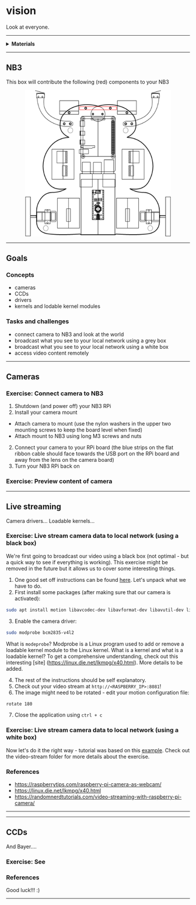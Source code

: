 # vision

Look at everyone.

----

<details><summary><b>Materials</b></summary><p>

Contents|Description| # |Data|Link|
:-------|:----------|:-:|:--:|:--:|
Camera (RPiv2)|Raspberry Pi 8 MP camera|1|[-D-](_data/datasheets/rpi_camera_v2.pdf)|[-L-](https://uk.farnell.com/raspberry-pi/rpi-8mp-camera-board/raspberry-pi-camera-board-v2/dp/2510728)
Mount|Custom laser cut camera mount|1|-|-
M2 screw (12)| 12 mm long M1 screw with phillips socket|4|-|-
M2 nut| M2 nut|4|-|-
M2 washer|nylon washer 2-3 mm inner diameter|4|-|-
M3 screw (20)| 20 mm long M3 screw with phillips socket|2|-|-
M3 nut| M3 nut|4|-|-

Required|Description| # |Box|
:-------|:----------|:-:|:-:|
Multimeter|(Sealy MM18) pocket digital multimeter|1|[white](/boxes/white/README.md)|

</p></details>

----

## NB3

This box will contribute the following (red) components to your NB3

<p align="center">
<img src="_images/NB3_vision.png" alt="NB3 stage" width="400" height="400">
<p>

----


## Goals

### Concepts
- cameras
- CCDs
- drivers
- kernels and lodable kernel modules

### Tasks and challenges
- connect camera to NB3 and look at the world
- broadcast what you see to your local network using a grey box
- broadcast what you see to your local network using a white box
- access video content remotely

----  

## Cameras

### Exercise: Connect camera to NB3

1. Shutdown (and power off) your NB3 RPi
1. Install your camera mount
 - Attach camera to mount (use the nylon washers in the upper two mounting screws to keep the board level when fixed)
 - Attach mount to NB3 using long M3 screws and nuts
2. Connect your camera to your RPi board (the blue strips on the flat ribbon cable should face towards the USB port on the RPi board and away from the lens on the camera board)
3. Turn your NB3 RPi back on


### Exercise: Preview content of camera

----  

## Live streaming


Camera drivers... Loadable kernels...

### Exercise: Live stream camera data to local network (using a black box)

We're first going to broadcast our video using a black box (not optimal - but a quick way to see if everything is working). This exercise might be removed in the future but it allows us to cover some interesting things. 

1. One good set off instructions can be found [here](https://raspberrytips.com/raspberry-pi-camera-as-webcam/). Let's unpack what we have to do.
2. First install some packages (after making sure that our camera is activated):

```bash
sudo apt install motion libavcodec-dev libavformat-dev libavutil-dev libjpeg-dev libjpeg62-turbo-dev libpq-dev libswresample-dev
```

3. Enable the camera driver:
```bash
sudo modprobe bcm2835-v4l2
```
What is `modeprobe`? Modprobe is a Linux program used to add or remove a loadable kernel module to the Linux kernel. What is a kernel and what is a loadable kernel? To get a comprehensive understanding, check out this interesting [site] (https://linux.die.net/lkmpg/x40.html). More details to be added. 

4. The rest of the instructions should be self explanatory. 
5. Check out your video stream at `http://<RASPBERRY_IP>:8081`!
6. The image might need to be rotated - edit your motion configuration file:
```bash
rotate 180
```
7. Close the application using `ctrl + c` 

### Exercise: Live stream camera data to local network (using a white box)

Now let's do it the right way - tutorial was based on this [example](https://randomnerdtutorials.com/video-streaming-with-raspberry-pi-camera/).
Check out the video-stream folder for more details about the exercise.


### References
- https://raspberrytips.com/raspberry-pi-camera-as-webcam/
- https://linux.die.net/lkmpg/x40.html
- https://randomnerdtutorials.com/video-streaming-with-raspberry-pi-camera/

---- 



----  

## CCDs

And Bayer....

### Exercise: See


### References

Good luck!!! :)

----
